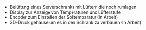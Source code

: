 - Belüftung eines Serverschranks mit Lüftern die noch rumlagen
- Display zur Anzeige von Temperaturen und Lüfterstufe
- Encoder zum Einstellen der Solltemparatur (In Arbeit)
- 3D-Druck gehäuse um es in den Schrank zu verbauen (In Arbeit)
